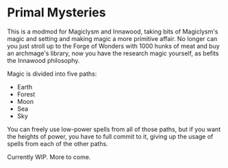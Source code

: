 # Primal Mysteries

This is a modmod for Magiclysm and Innawood, taking bits of Magiclysm's magic and setting and making magic a more primitive affair. No longer can you just stroll up to the Forge of Wonders with 1000 hunks of meat and buy an archmage's library, now you have the research magic yourself, as befits the Innawood philosophy.

Magic is divided into five paths: 
- Earth
- Forest
- Moon
- Sea
- Sky

You can freely use low-power spells from all of those paths, but if you want the heights of power, you have to full commit to it, giving up the usage of spells from each of the other paths. 

Currently WIP.  More to come.
